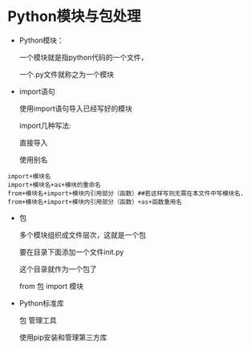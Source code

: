 # Python模块与包处理

+ Python模块：

  一个模块就是指python代码的一个文件，

  一个.py文件就称之为一个模块

+ import语句

  使用import语句导入已经写好的模块

  import几种写法:

  直接导入

  使用别名

```
import+模块名
import+模块名+as+模块的重命名
from+模块名+import+模块内引用部分（函数）##若这样写则无需在本文件中写模块名.
from+模块名+import+模块内引用部分（函数）+as+函数重用名
```

+ 包

  多个模块组织成文件层次，这就是一个包

  要在目录下面添加一个文件init.py

  这个目录就作为一个包了
  
  from 包 import 模块

+ Python标准库

  包 管理工具

  使用pip安装和管理第三方库